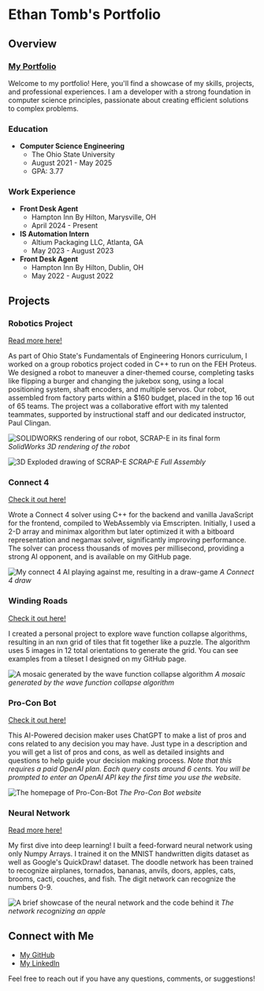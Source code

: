 # Ethan Tomb's Portfolio

## Overview
### [My Portfolio](https://ethandev.org)
Welcome to my portfolio! Here, you'll find a showcase of my skills, projects, and professional experiences. I am a developer with a strong foundation in computer science principles, passionate about creating efficient solutions to complex problems.

### Education

- **Computer Science Engineering**
  - The Ohio State University
  - August 2021 - May 2025
  - GPA: 3.77

### Work Experience

- **Front Desk Agent**
  - Hampton Inn By Hilton, Marysville, OH
  - April 2024 - Present
- **IS Automation Intern**
  - Altium Packaging LLC, Atlanta, GA
  - May 2023 - August 2023
- **Front Desk Agent**
  - Hampton Inn By Hilton, Dublin, OH
  - May 2022 - August 2022

## Projects

### Robotics Project
[Read more here!](https://github.com/edtomb/FEH22-Robotics_Project-E1)

As part of Ohio State's Fundamentals of Engineering Honors curriculum, I worked on a group robotics project coded in C++ to run on the FEH Proteus. We designed a robot to maneuver a diner-themed course, completing tasks like flipping a burger and changing the jukebox song, using a local positioning system, shaft encoders, and multiple servos. Our robot, assembled from factory parts within a $160 budget, placed in the top 16 out of 65 teams. The project was a collaborative effort with my talented teammates, supported by instructional staff and our dedicated instructor, Paul Clingan.

![SOLIDWORKS rendering of our robot, SCRAP-E in its final form](https://user-images.githubusercontent.com/29485670/178902388-f6cbb622-e829-4097-9a75-47c5a5ed69df.png)
*SolidWorks 3D rendering of the robot*

![3D Exploded drawing of SCRAP-E](https://user-images.githubusercontent.com/29485670/178902428-b2cd2758-a3a7-41fa-b7d8-41d184378edf.jpeg)
*SCRAP-E Full Assembly*

### Connect 4
[Check it out here!](https://ethandev.org/connect4)

Wrote a Connect 4 solver using C++ for the backend and vanilla JavaScript for the frontend, compiled to WebAssembly via Emscripten. Initially, I used a 2-D array and minimax algorithm but later optimized it with a bitboard representation and negamax solver, significantly improving performance. The solver can process thousands of moves per millisecond, providing a strong AI opponent, and is available on my GitHub page.

![My connect 4 AI playing against me, resulting in a draw-game](https://ethandev.org/images/connect4.png)
*A Connect 4 draw*

### Winding Roads
[Check it out here!](https://ethandev.org/collapse)

I created a personal project to explore wave function collapse algorithms, resulting in an nxn grid of tiles that fit together like a puzzle. The algorithm uses 5 images in 12 total orientations to generate the grid. You can see examples from a tileset I designed on my GitHub page.

![A mosaic generated by the wave function collapse algorithm](https://ethandev.org/images/WindingRoads.png)
*A mosaic generated by the wave function collapse algorithm*

### Pro-Con Bot
[Check it out here!](https://ethandev.org/Pro-Con-Bot)

This AI-Powered decision maker uses ChatGPT to make a list of pros and cons related to any decision you may have. Just type in a description and you will get a list of pros and cons, as well as detailed insights and questions to help guide your decision making process. *Note that this requires a paid OpenAI plan. Each query costs around 6 cents. You will be prompted to enter an OpenAI API key the first time you use the website.*

![The homepage of Pro-Con-Bot](https://ethandev.org/images/proconbot.png)
*The Pro-Con Bot website*

### Neural Network
[Read more here!](https://github.com/edtomb/My-First-Neural-Network)

My first dive into deep learning! I built a feed-forward neural network using only Numpy Arrays. I trained it on the MNIST handwritten digits dataset as well as Google's QuickDraw! dataset. The doodle network has been trained to recognize airplanes, tornados, bananas, anvils, doors, apples, cats, brooms, cacti, couches, and fish. The digit network can recognize the numbers 0-9.

![A brief showcase of the neural network and the code behind it](https://ethandev.org/images/guiShowcaseApple.png)
*The network recognizing an apple*

## Connect with Me

- [My GitHub](https://github.com/edtomb)
- [My LinkedIn](https://linkedin.com/in/ethantomb)

Feel free to reach out if you have any questions, comments, or suggestions!
